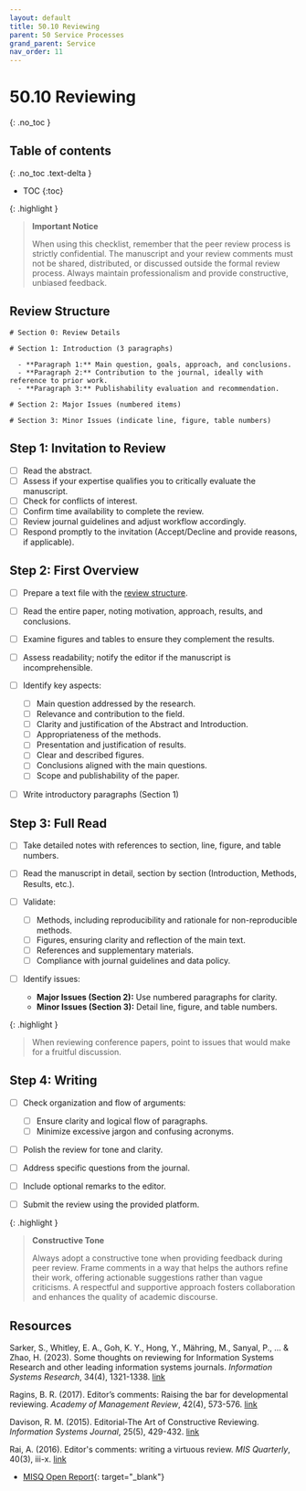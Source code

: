 ```yaml
---
layout: default
title: 50.10 Reviewing
parent: 50 Service Processes
grand_parent: Service
nav_order: 11
---
```


# 50.10 Reviewing
{: .no_toc }

## Table of contents
{: .no_toc .text-delta }

- TOC
{:toc}

{: .highlight }
> **Important Notice**
> 
> When using this checklist, remember that the peer review process is strictly confidential.
> The manuscript and your review comments must not be shared, distributed, or discussed outside the formal review process.
> Always maintain professionalism and provide constructive, unbiased feedback.

## Review Structure

```
# Section 0: Review Details

# Section 1: Introduction (3 paragraphs)

  - **Paragraph 1:** Main question, goals, approach, and conclusions.
  - **Paragraph 2:** Contribution to the journal, ideally with reference to prior work.
  - **Paragraph 3:** Publishability evaluation and recommendation.

# Section 2: Major Issues (numbered items)

# Section 3: Minor Issues (indicate line, figure, table numbers)

```

## Step 1: Invitation to Review

- [ ] Read the abstract.
- [ ] Assess if your expertise qualifies you to critically evaluate the manuscript.
- [ ] Check for conflicts of interest.
- [ ] Confirm time availability to complete the review.
- [ ] Review journal guidelines and adjust workflow accordingly.
- [ ] Respond promptly to the invitation (Accept/Decline and provide reasons, if applicable).

## Step 2: First Overview

- [ ] Prepare a text file with the [review structure](#review-structure).
- [ ] Read the entire paper, noting motivation, approach, results, and conclusions.
- [ ] Examine figures and tables to ensure they complement the results.
- [ ] Assess readability; notify the editor if the manuscript is incomprehensible.
- [ ] Identify key aspects:

  - [ ] Main question addressed by the research.
  - [ ] Relevance and contribution to the field.
  - [ ] Clarity and justification of the Abstract and Introduction.
  - [ ] Appropriateness of the methods.
  - [ ] Presentation and justification of results.
  - [ ] Clear and described figures.
  - [ ] Conclusions aligned with the main questions.
  - [ ] Scope and publishability of the paper.

- [ ] Write introductory paragraphs (Section 1)

## Step 3: Full Read

- [ ] Take detailed notes with references to section, line, figure, and table numbers.
- [ ] Read the manuscript in detail, section by section (Introduction, Methods, Results, etc.).
- [ ] Validate:

  - [ ] Methods, including reproducibility and rationale for non-reproducible methods.
  - [ ] Figures, ensuring clarity and reflection of the main text.
  - [ ] References and supplementary materials.
  - [ ] Compliance with journal guidelines and data policy.

- [ ] Identify issues:
  - **Major Issues (Section 2):** Use numbered paragraphs for clarity.
  - **Minor Issues (Section 3):** Detail line, figure, and table numbers.

{: .highlight }
> When reviewing conference papers, point to issues that would make for a fruitful discussion.

## Step 4: Writing

- [ ] Check organization and flow of arguments:

  - [ ] Ensure clarity and logical flow of paragraphs.
  - [ ] Minimize excessive jargon and confusing acronyms.

- [ ] Polish the review for tone and clarity.
- [ ] Address specific questions from the journal.
- [ ] Include optional remarks to the editor.
- [ ] Submit the review using the provided platform.

{: .highlight }
> **Constructive Tone**
> 
> Always adopt a constructive tone when providing feedback during peer review.
> Frame comments in a way that helps the authors refine their work, offering actionable suggestions rather than vague criticisms.
> A respectful and supportive approach fosters collaboration and enhances the quality of academic discourse.

## Resources

<div class="references">
 <p>Sarker, S., Whitley, E. A., Goh, K. Y., Hong, Y., Mähring, M., Sanyal, P., ... & Zhao, H. (2023). Some thoughts on reviewing for Information Systems Research and other leading information systems journals. <i>Information Systems Research</i>, 34(4), 1321-1338. <a href="https://pubsonline.informs.org/doi/full/10.1287/isre.2023.editorial.v34.n4">link</a></p>
 <p>Ragins, B. R. (2017). Editor’s comments: Raising the bar for developmental reviewing. <i>Academy of Management Review</i>, 42(4), 573-576. <a href="https://psycnet.apa.org/record/2017-47161-001">link</a></p>
 <p>Davison, R. M. (2015). Editorial‐The Art of Constructive Reviewing. <i>Information Systems Journal</i>, 25(5), 429-432. <a href="https://onlinelibrary.wiley.com/doi/full/10.1111/isj.12083">link</a></p>
 <p>Rai, A. (2016). Editor's comments: writing a virtuous review. <i>MIS Quarterly</i>, 40(3), iii-x. <a href="https://dl.acm.org/doi/abs/10.5555/3177634.3177635">link</a></p>
</div>

- [MISQ Open Report](https://drive.google.com/file/d/1-cyLPxpK2R1K_HV4TeA9NeE9GHro126K/view){: target="_blank"}
